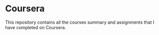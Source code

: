 # Coursera
This repository contains all the courses summary and assignments that I have completed on Coursera.
